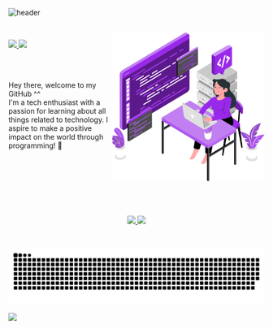 ![header](https://github.com/anabalves/anabalves/blob/main/.github/header.gif)


<br>


<img align="right" width="300px" src="https://github.com/anabalves/anabalves/blob/main/.github/coding.svg" />

<p align="left">
  <a href="mailto:barbosaalvesanabeatriz+github@gmail.com">
    <img src="https://img.shields.io/badge/-Gmail-9929EA?style=flat-square&logo=Gmail&logoColor=white&link=mailto:barbosaalvesanabeatriz+github@gmail.com" />
  </a>
  <a href="https://www.linkedin.com/in/anabalvess/">
    <img src="https://img.shields.io/badge/-Ana%20Alves-9929EA?style=flat-square&logo=Linkedin&logoColor=white&link=https://www.linkedin.com/in/anabalvess/" />
  </a>
</p>

<br>
<br>

<p align="left">Hey there, welcome to my GitHub ^^ <br> I'm a tech enthusiast with a passion for learning about all things related to technology. I aspire to make a positive impact on the world through programming! 🚀 </p>
  
<br>
<br>
<br>
<br>
<br>
<br>

<p align="center">
  <a href="https://github.com/anabalves">
    <img height="180em" src="https://github-readme-stats.vercel.app/api?username=anabalves&count_private=true&show_icons=true&hide=issues&title_color=9929EA&icon_color=6610F2&bg_color=ffffff00&text_color=9929EA&hide_border=true"/>
    <img height="180em" src="https://github-readme-stats.vercel.app/api/top-langs/?username=anabalves&layout=compact&title_color=9929EA&bg_color=ffffff00&text_color=9929EA&hide_border=true" />
  </a>
</p>

<br>

![Snake animation](https://github.com/anabalves/anabalves/blob/output/github-contribution-grid-snake.svg)

![](https://komarev.com/ghpvc/?username=anabalves&color=9929EA&style=flat-square)
